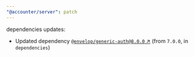 ```yaml
---
"@accounter/server": patch
---
```

dependencies updates:
  - Updated dependency [`@envelop/generic-auth@8.0.0` ↗︎](https://www.npmjs.com/package/@envelop/generic-auth/v/8.0.0) (from `7.0.0`, in `dependencies`)
